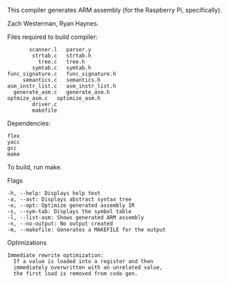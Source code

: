 This compiler generates ARM assembly (for the Raspberry Pi, specifically).

Zach Westerman, Ryan Haynes.

Files required to build compiler:

           scanner.l   parser.y
            strtab.c   strtab.h
              tree.c   tree.h
            symtab.c   symtab.h
	func_signature.c   func_signature.h
         semantics.c   semantics.h
	asm_instr_list.c   asm_instr_list.h
	  generate_asm.c   generate_asm.h
	optmize_asm.c   optimize_asm.h
            driver.c
            makefile

Dependencies:

	flex
	yacc
	gcc
	make

To build, run make.

Flags 
```
-h, --help: Displays help text
-a, --ast: Displays abstract syntax tree
-o, --opt: Optimize generated assembly IR
-s, --sym-tab: Displays the symbol table
-l, --list-asm: Shows generated ARM assembly
-n, --no-output: No output created
-m, --makefile: Generates a MAKEFILE for the output
```

Optimizations 
```
Immediate rewrite optimization:
  If a value is loaded into a register and then
  immediately overwritten with an unrelated value, 
  the first load is removed from code gen.
```
